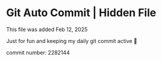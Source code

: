 # Git Auto Commit | Hidden File

This file was added Feb 12, 2025

Just for fun and keeping my daily git commit active 🤪

commit number: 2282144
